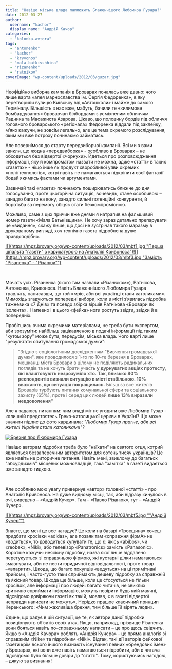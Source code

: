 ```yaml
---
title: "Навіщо міська влада паплюжить Блаженнішого Любомира Гузара?"
date: 2012-03-27
author: 
  username: "kachor"
  display_name: "Андрій Качор"
categories: 
  - "kolonka-avtora"
tags: 
  - "antonenko"
  - "kachor"
  - "kryvonos"
  - "mala-batkivshhina"
  - "rizanenko"
  - "ratnikov"
coverImage: "wp-content/uploads/2012/03/guzar.jpg"
---
```


Неофіційно виборча кампанія в Броварах почалась вже давно: чого лише варта «алея марнославства ім. Сергія Федоренка», в яку перетворили вулицю Київську від «Автошколи» і майже до самого Терміналу. Більшість з нас вже, мабуть, бачили те «килимове бомбардування» броварчан білбордами з усміхненим обличчям Радника та Масажиста Азарова. Цікаво, що половину бордів під обличчя головного броварського «регіонала» Федоренка віддали під заклейку, м’яко кажучи, не зовсім легально, але це тема окремого розслідування, яким ми вже потроху починаємо займатись.

Але повернімося до старту передвиборчої кампанії. Всі ми з вами звикли, що жодна «передвиборка» - особливо в Броварах – не обходиться без відвертої «чорнухи». Йдеться про розповсюдження інформації, яку й компроматом назвати не можна, адже «статті» в таких «газетах» - ніщо інше як продукт хворобливої уяви окремих «політтехнологів», котрі навіть не намагаються підкріпити свої фантазії бодай якимись фактами чи аргументами.

Зазвичай такі «газети» починають поширюватись ближче до дня голосування, проте цьогорічна ситуація, вочевидь, стане особливою – занадто багато на кону, занадто сильні потенційні конкуренти, й боротьба за перемогу обіцяє стати безкомпромісною.

Можливо, саме з цих причин вже днями я натрапив на фальшивий номер газети «Мала Батьківщина». Не хочу зараз детально препарувати це «видання», скажу лише, що досі не зустрічав такого маразму в друкованому вигляді, хоч технічно газета підроблена дуже правдоподібно.

[![](https://mpz.brovary.org/wp-content/uploads/2012/03/mbf1.jpg "Перша шпальта "газети" з карикатурою на Анатолія Кривоноса")](https://mpz.brovary.org/wp-content/uploads/2012/03/mbf1.jpg)[![](https://mpz.brovary.org/wp-content/uploads/2012/03/mbf3.jpg "Замість "Різаненка" - "Різанюк"")](https://mpz.brovary.org/wp-content/uploads/2012/03/mbf3.jpg)

 

Мочать усіх. Різаненка (якого там назвали «Різанюком»), Ратнікова, Антоненка, Кривоноса. Навіть Блаженнішого Любомира Гузара травлять, написавши, що той «мріє, аби всі українці стали католиками». Мимохідь згадуються попередні вибори, коли в місті з’явилась підробка тижневика «7 Днів» та псевдо збірка віршів Ратнікова «Бровари як ізолєнта».  Напевно і в цього «фейка» ноги ростуть звідти, звідки й в попередніх.

Пробігшись очима окремими матеріалами, не треба бути експертом, аби зрозуміти: найбільш зацікавленою в подачі інформації під таким "кутом зору" може бути, передусім, міська влада. Чого варті лише "результати опитування громадської думки":

> "Згідно з соціологічним дослідженням "Вивчення громадської думки", яке проводилося з 1-го по 10-те березня в Броварах, мешканці міста Бровари в цілому не поділяють радикальних поглядів та не хочуть брати участь **у дурнуватих акціях протесту, які влаштовують незрозуміло хто.** **Так, близько 80% респондентів визнали ситуацію в місті стабільною. 10% вважають, що ситуація покращилась.** Більш за все жителів Броварів турбують питання комунальної сфери та соціального захисту (65%), проте і серед цих людей **лише 13% виразили невдоволення"**

Але я задаюсь питанням: чим владі міг не угодити вже Любомир Гузар - колишній предстоятель Греко-католицької церкви в Україні? Що може значити підпис до фото кардинала: _"Любомир Гузар прагне, аби всі жителі України стали католиками"?_

[![](https://mpz.brovary.org/wp-content/uploads/2012/03/mbf2.jpg "Брехня про Любомира Гузара")](https://mpz.brovary.org/wp-content/uploads/2012/03/mbf2.jpg)

Навіщо авторам підробки треба було "наїхати" на святого отця, котрий являється беззаперечним авторитетом для сотень тисяч українців? Це вже навіть не риторичне питання. Навіть мені, звиклому до багатьох "абсурдизмів" місцевих можновладців, така "замітка" в газеті видається вже занадто гидкою.

 

Але особливо мою увагу привернув «автор» головної «статті» - про Анатолія Кривоноса. На дуже видному місці, так, аби відразу кинулось в очі, виведено – «Андрій Кучер». Там – «Павло Різанюк», тут – «Андрій Кучер».

[![](https://mpz.brovary.org/wp-content/uploads/2012/03/mbf5.jpg ""Андрій Кучер"")](https://mpz.brovary.org/wp-content/uploads/2012/03/mbf5.jpg)

Знаєте, що мені це все нагадує? Це коли на базарі «Троєщина» хочеш придбати кросівки «adidas», але позаяк там «справжня фірмА» не «водиться», то доводиться купувати те, що є: якісь «abibos», чи «reobek», «Niki», або телевізор «Panatronics» замість «Panasonic». Коротше кажучи: неякісну підробку, назва якої лише віддалено перегукується зі справжньою фірмою, які кустарні ділки намагаються змавпувати, аби не нести юридичної відповідальності, проте товар –«впарити». Шкода, що багато покупців «ведуться» на ці примітивні прийоми, і часто-густо таки сприймають дешеву підробку за справжній та якісний товар. Шкода ще більше, коли це стосується не тільки кросівок, але інформації про людей: багато читачів, не звиклих критично сприймати інформацію, можуть повірити будь якій маячні, підсвідомо довіряючи газеті як такій, мовляв, « в газеті відвертої неправди написати не можуть». Нерідко працює класичний принцип Керенського: «Чим жахливіша брехня, тим більше їй вірять люди».

Єдине, що радує в цій ситуації, це те, як автори даної підробки позиціонують об’єктів своїх атак. Якщо, наприклад, прізвище Різаненка вони бояться навіть по-справжньому написати – це про щось свідчить. Якщо з «Андрія Качора» роблять «Андрія Кучера» - це пряма аналогія зі справжнім «Nike» та підробним «Niki». Відтак, такі дії авторів фейкової газети крім всього іншого визнають існування певних «брендових імен» у Броварах, які вони вже навіть намагаються підробити, аби в читача підсвідомо було більше довіри до "статті". Тому, користуючись нагодою, – дякую за визнання!
